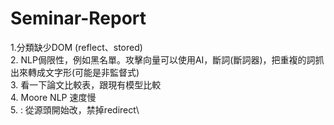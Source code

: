 # Seminar-Report

1.分類缺少DOM (reflect、stored)\
2. NLP侷限性，例如黑名單。攻擊向量可以使用AI，斷詞(斷詞器)，把重複的詞抓出來轉成文字形(可能是非監督式)\
3. 看一下論文比較表，跟現有模型比較\
4. Moore NLP 速度慢\
5. : 從源頭開始改，禁掉redirect\
